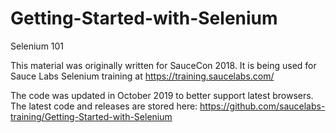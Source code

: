# Getting-Started-with-Selenium
Selenium 101

This material was originally written for SauceCon 2018.
It is being used for Sauce Labs Selenium training at https://training.saucelabs.com/

The code was updated in October 2019 to better support latest browsers.
The latest code and releases are stored here: https://github.com/saucelabs-training/Getting-Started-with-Selenium
